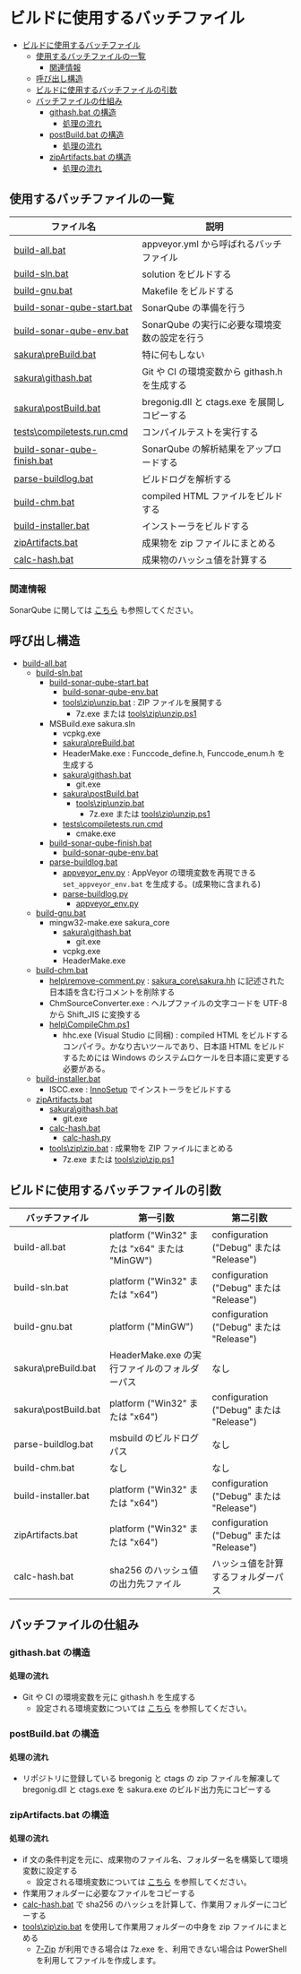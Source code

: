 ﻿# ビルドに使用するバッチファイル

<!-- TOC -->

- [ビルドに使用するバッチファイル](#ビルドに使用するバッチファイル)
  - [使用するバッチファイルの一覧](#使用するバッチファイルの一覧)
    - [関連情報](#関連情報)
  - [呼び出し構造](#呼び出し構造)
  - [ビルドに使用するバッチファイルの引数](#ビルドに使用するバッチファイルの引数)
  - [バッチファイルの仕組み](#バッチファイルの仕組み)
    - [githash.bat の構造](#githashbat-の構造)
      - [処理の流れ](#処理の流れ)
    - [postBuild.bat の構造](#postbuildbat-の構造)
      - [処理の流れ](#処理の流れ-1)
    - [zipArtifacts.bat の構造](#zipartifactsbat-の構造)
      - [処理の流れ](#処理の流れ-2)

<!-- /TOC -->

## 使用するバッチファイルの一覧

| ファイル名 | 説明 |
----|---- 
|[build-all.bat](../build-all.bat)| appveyor.yml から呼ばれるバッチファイル  |
|[build-sln.bat](../build-sln.bat) | solution をビルドする |
|[build-gnu.bat](../build-gnu.bat) | Makefile をビルドする |
|[build-sonar-qube-start.bat](../build-sonar-qube-start.bat) | SonarQube の準備を行う |
|[build-sonar-qube-env.bat](../build-sonar-qube-env.bat) | SonarQube の実行に必要な環境変数の設定を行う |
|[sakura\preBuild.bat](../sakura/preBuild.bat) | 特に何もしない |
|[sakura\githash.bat](../sakura/githash.bat) | Git や CI の環境変数から githash.h を生成する |
|[sakura\postBuild.bat](../sakura/postBuild.bat) | bregonig.dll と ctags.exe を展開しコピーする |
|[tests\compiletests.run.cmd](../tests/compiletests.run.cmd) | コンパイルテストを実行する |
|[build-sonar-qube-finish.bat](../build-sonar-qube-finish.bat) | SonarQube の解析結果をアップロードする |
|[parse-buildlog.bat](../parse-buildlog.bat) | ビルドログを解析する |
|[build-chm.bat](../build-chm.bat) | compiled HTML ファイルをビルドする |
|[build-installer.bat](../build-installer.bat) | インストーラをビルドする |
|[zipArtifacts.bat](../zipArtifacts.bat) | 成果物を zip ファイルにまとめる |
|[calc-hash.bat](../calc-hash.bat) | 成果物のハッシュ値を計算する |

### 関連情報

SonarQube に関しては [こちら](../SonarQube.md) も参照してください。

## 呼び出し構造

- [build-all.bat](../build-all.bat)
    - [build-sln.bat](../build-sln.bat)
        - [build-sonar-qube-start.bat](../build-sonar-qube-start.bat)
            - [build-sonar-qube-env.bat](../build-sonar-qube-env.bat)
            - [tools\zip\unzip.bat](../tools/zip/unzip.bat) : ZIP ファイルを展開する
                - 7z.exe または [tools\zip\unzip.ps1](../tools/zip/unzip.ps1)
        - MSBuild.exe sakura.sln
            - vcpkg.exe
            - [sakura\preBuild.bat](../sakura/preBuild.bat)
            - HeaderMake.exe : Funccode_define.h, Funccode_enum.h を生成する
            - [sakura\githash.bat](../sakura/githash.bat)
                - git.exe
            - [sakura\postBuild.bat](../sakura/postBuild.bat)
                - [tools\zip\unzip.bat](../tools/zip/unzip.bat)
                    - 7z.exe または [tools\zip\unzip.ps1](../tools/zip/unzip.ps1)
            - [tests\compiletests.run.cmd](../tests/compiletests.run.cmd)
                - cmake.exe
        - [build-sonar-qube-finish.bat](../build-sonar-qube-finish.bat)
            - [build-sonar-qube-env.bat](../build-sonar-qube-env.bat)
        - [parse-buildlog.bat](../parse-buildlog.bat)
            - [appveyor_env.py](../appveyor_env.py) : AppVeyor の環境変数を再現できる `set_appveyor_env.bat` を生成する。(成果物に含まれる)
            - [parse-buildlog.py](../parse-buildlog.py)
                - [appveyor_env.py](../appveyor_env.py)
    - [build-gnu.bat](../build-gnu.bat)
        - mingw32-make.exe sakura_core
            - [sakura\githash.bat](../sakura/githash.bat)
                - git.exe
            - vcpkg.exe
            - HeaderMake.exe
    - [build-chm.bat](../build-chm.bat)
        - [help\remove-comment.py](../help/remove-comment.py) : [sakura_core\sakura.hh](../sakura_core/sakura.hh) に記述された日本語を含む行コメントを削除する
        - ChmSourceConverter.exe : ヘルプファイルの文字コードを UTF-8 から Shift_JIS に変換する
        - [help\CompileChm.ps1](../help/CompileChm.ps1)
            - hhc.exe (Visual Studio に同梱) : compiled HTML をビルドするコンパイラ。かなり古いツールであり、日本語 HTML をビルドするためには Windows のシステムロケールを日本語に変更する必要がある。
    - [build-installer.bat](../build-installer.bat)
        - ISCC.exe : [InnoSetup](https://www.jrsoftware.org/isinfo.php) でインストーラをビルドする
    - [zipArtifacts.bat](../zipArtifacts.bat)
        - [sakura\githash.bat](../sakura/githash.bat)
            - git.exe
        - [calc-hash.bat](../calc-hash.bat)
            - [calc-hash.py](../calc-hash.py)
        - [tools\zip\zip.bat](../tools/zip/zip.bat) : 成果物を ZIP ファイルにまとめる
            - 7z.exe または [tools\zip\zip.ps1](../tools/zip/zip.ps1)

## ビルドに使用するバッチファイルの引数

| バッチファイル | 第一引数 | 第二引数 |
----|----|----
|build-all.bat       | platform ("Win32" または "x64" または "MinGW") | configuration ("Debug" または "Release")  |
|build-sln.bat       | platform ("Win32" または "x64") | configuration ("Debug" または "Release")  |
|build-gnu.bat       | platform ("MinGW") | configuration ("Debug" または "Release")  |
|sakura\preBuild.bat | HeaderMake.exe の実行ファイルのフォルダーパス | なし |
|sakura\postBuild.bat| platform ("Win32" または "x64") | configuration ("Debug" または "Release")  |
|parse-buildlog.bat  | msbuild のビルドログパス | なし |
|build-chm.bat       | なし | なし |
|build-installer.bat | platform ("Win32" または "x64") | configuration ("Debug" または "Release")  |
|zipArtifacts.bat    | platform ("Win32" または "x64") | configuration ("Debug" または "Release")  |
|calc-hash.bat       | sha256 のハッシュ値の出力先ファイル | ハッシュ値を計算するフォルダーパス |

## バッチファイルの仕組み

### githash.bat の構造

#### 処理の流れ

- Git や CI の環境変数を元に githash.h を生成する
    - 設定される環境変数については [こちら](build-envvars.md) を参照してください。

### postBuild.bat の構造

#### 処理の流れ

* リポジトリに登録している bregonig と ctags の zip ファイルを解凍して bregonig.dll と ctags.exe を sakura.exe のビルド出力先にコピーする

### zipArtifacts.bat の構造

#### 処理の流れ

* if 文の条件判定を元に、成果物のファイル名、フォルダー名を構築して環境変数に設定する
    - 設定される環境変数については [こちら](build-envvars.md#zipartifactsbat-で設定する環境変数) を参照してください。
* 作業用フォルダーに必要なファイルをコピーする
* [calc-hash.bat](../calc-hash.bat) で sha256 のハッシュを計算して、作業用フォルダーにコピーする
* [tools\zip\zip.bat](../tools/zip/zip.bat) を使用して作業用フォルダーの中身を zip ファイルにまとめる
    - [7-Zip](https://sevenzip.osdn.jp/) が利用できる場合は 7z.exe を、利用できない場合は PowerShell を利用してファイルを作成します。
